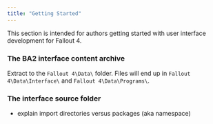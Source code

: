 ```yaml
---
title: "Getting Started"
---
```


This section is intended for authors getting started with user interface development for Fallout 4.


### The BA2 interface content archive
Extract to the `Fallout 4\Data\` folder.
Files will end up in `Fallout 4\Data\Interface\` and `Fallout 4\Data\Programs\`.


### The interface source folder
- explain import directories versus packages (aka namespace)
